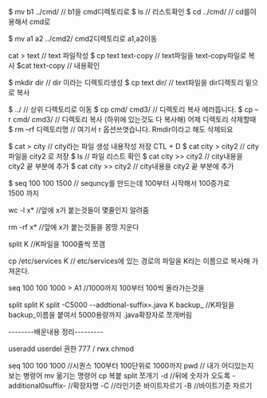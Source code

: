 $ mv b1 ../cmd/      // b1을 cmd디렉토리로
$ ls                     // 리스트확인
$ cd ../cmd/             // cd를이용해서 cmd로

$ mv a1 a2 ../cmd2/  cmd2디렉토리로 a1,a2이동

cat > text   // text 파일작성 
$ cp text text-copy  // text파일을 text-copy파일로 복사
$cat text-copy       // 내용확인

$ mkdir dir           // dir 이라는 디렉토리생성
$ cp text dir/       // text파일을 dir디렉토리 밑으로 복사

$ ../                   // 상위 디렉토리로 이동
$ cp cmd/ cmd3/  // 디렉토리 복사
에러뜹니다.
$ cp –r cmd/ cmd3/  // 디렉토리 복사 (하위에 있는것도 다 복사해)
어제 디렉토리 삭제할때 $ rm –rf 디렉토리명 // 여기서 r 옵션쓰엿습니다.
Rmdir이라고 해도 삭제되요

$ cat > city        // city라는 파일 생성
                      내용작성
저장 CTL + D
$ cat city > city2   // city파일을 city2 로 저장
$ ls                   // 파일 리스트 확인
$ cat city >> city2  // city내용을 city2 끝 부분에 추가
$ cat city >> city2  // city내용을 city2 끝 부분에 추가

$ seq 100 100 1500    // sequncy를 만드는데 
                               100부터 시작해서 100증가로                 
                               1500 까지







wc -l x*  //앞에 x가 붙는것들이 몇줄인지 알려줌

rm -rf x* //앞에 x가 붙는것들을 몽땅 지운다

split K //K파일을 1000줄씩 쪼갬

cp /etc/services K // etc/services에 있는 경로의 파일을 K라는 이름으로 복사해 가져온다.

seq 100 100 1000 > A1 //1000까지 100부터 100씩 올라가는것을 


split
split K
split -C5000 --addtional-suffix=.java K backup_ //K파일을 backup_이름을 붙여서 5000용량까지 .java확장자로 쪼개버림

--------배운내용 정리---------

useradd
userdel
권한 777 / rwx
chmod

seq 100 100 1000 //시퀀스 100부터 100단위로 1000까지
pwd // 내가 어디있는지 보는 병령어
mv 옮기는 명령어
cp 복붙
split 쪼개기 
    -d //뒤에 숫자가 오도록
    -additional0suffix- //확장자명
    -C //라인기준 바이트자르기
    -B //바이트기준 자르기